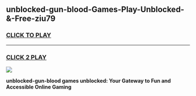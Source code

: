 
## unblocked-gun-blood-Games-Play-Unblocked-&-Free-ziu79
<h3>
<a href="https://premium76.site?title=unblocked-gun-blood&ref=24A">CLICK TO PLAY</a></h3>
<hr>

<h3>
<a href="https://premium76.site?title=unblocked-gun-blood&ref=24A">CLICK 2 PLAY</a>
  
</h3>

<a href="https://premium76.site?title=unblocked-gun-blood&ref=24A"><img src="https://clearcache.store/games.png"></a>


**unblocked-gun-blood games unblocked: Your Gateway to Fun and Accessible Online Gaming**

